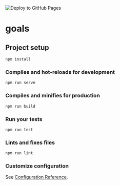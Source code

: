 ![Deploy to GitHub Pages](https://github.com/Tgarcia7/goals/workflows/Deploy%20to%20GitHub%20Pages/badge.svg?branch=master&event=release)

# goals

## Project setup
```
npm install
```

### Compiles and hot-reloads for development
```
npm run serve
```

### Compiles and minifies for production
```
npm run build
```

### Run your tests
```
npm run test
```

### Lints and fixes files
```
npm run lint
```

### Customize configuration
See [Configuration Reference](https://cli.vuejs.org/config/).
